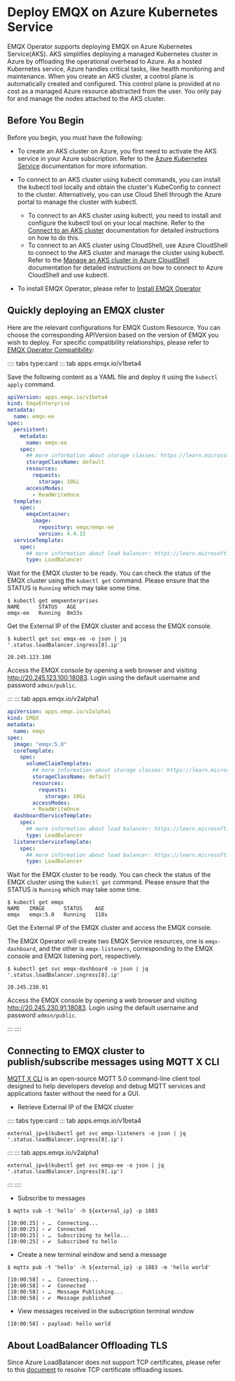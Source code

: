 # Deploy EMQX on Azure Kubernetes Service

EMQX Operator supports deploying EMQX on Azure Kubernetes Service(AKS). AKS simplifies deploying a managed Kubernetes cluster in Azure by offloading the operational overhead to Azure. As a hosted Kubernetes service, Azure handles critical tasks, like health monitoring and maintenance. When you create an AKS cluster, a control plane is automatically created and configured. This control plane is provided at no cost as a managed Azure resource abstracted from the user. You only pay for and manage the nodes attached to the AKS cluster.

## Before You Begin
Before you begin, you must have the following:

- To create an AKS cluster on Azure, you first need to activate the AKS service in your Azure subscription. Refer to the [Azure Kubernetes Service](https://learn.microsoft.com/en-us/azure/aks/) documentation for more information.

- To connect to an AKS cluster using kubectl commands, you can install the kubectl tool locally and obtain the cluster's KubeConfig to connect to the cluster. Alternatively, you can use Cloud Shell through the Azure portal to manage the cluster with kubectl.
  - To connect to an AKS cluster using kubectl, you need to install and configure the kubectl tool on your local machine. Refer to the [Connect to an AKS cluster](https://learn.microsoft.com/en-us/azure/aks/learn/quick-kubernetes-deploy-cli) documentation for detailed instructions on how to do this.
  - To connect to an AKS cluster using CloudShell, use Azure CloudShell to connect to the AKS cluster and manage the cluster using kubectl. Refer to the [Manage an AKS cluster in Azure CloudShell](https://learn.microsoft.com/en-us/azure/aks/learn/quick-kubernetes-deploy-portal?tabs=azure-cli) documentation for detailed instructions on how to connect to Azure CloudShell and use kubectl.


- To install EMQX Operator, please refer to [Install EMQX Operator](../getting-started/getting-started.md)


## Quickly deploying an EMQX cluster

Here are the relevant configurations for EMQX Custom Resource. You can choose the corresponding APIVersion based on the version of EMQX you wish to deploy. For specific compatibility relationships, please refer to [EMQX Operator Compatibility](../README.md):

:::: tabs type:card
::: tab apps.emqx.io/v1beta4

Save the following content as a YAML file and deploy it using the `kubectl apply` command.

```yaml
apiVersion: apps.emqx.io/v1beta4
kind: EmqxEnterprise
metadata:
  name: emqx-ee
spec:
  persistent:
    metadata:
      name: emqx-ee
    spec:
      ## more information about storage classes: https://learn.microsoft.com/en-us/azure/aks/concepts-storage#storage-classes
      storageClassName: default
      resources:
        requests:
          storage: 10Gi
      accessModes:
        - ReadWriteOnce
  template:
    spec:
      emqxContainer:
        image:
          repository: emqx/emqx-ee
          version: 4.4.15
  serviceTemplate:
    spec:
      ## more information about load balancer: https://learn.microsoft.com/en-us/azure/aks/load-balancer-standard
      type: LoadBalancer

```

Wait for the EMQX cluster to be ready. You can check the status of the EMQX cluster using the `kubectl get` command. Please ensure that the STATUS is `Running` which may take some time.

```shell
$ kubectl get emqxenterprises
NAME      STATUS   AGE
emqx-ee   Running  8m33s
```

Get the External IP of the EMQX cluster and access the EMQX console.

```shell
$ kubectl get svc emqx-ee -o json | jq '.status.loadBalancer.ingress[0].ip'

20.245.123.100
```

Access the EMQX console by opening a web browser and visiting http://20.245.123.100:18083. Login using the default username and password `admin/public`.


:::
::: tab apps.emqx.io/v2alpha1

```yaml
apiVersion: apps.emqx.io/v2alpha1
kind: EMQX
metadata:
  name: emqx
spec:
  image: "emqx:5.0"
  coreTemplate:
    spec:
      volumeClaimTemplates:
        ## more information about storage classes: https://learn.microsoft.com/en-us/azure/aks/concepts-storage#storage-classes
        storageClassName: default
        resources:
          requests:
            storage: 10Gi
        accessModes:
        - ReadWriteOnce
  dashboardServiceTemplate:
    spec:
      ## more information about load balancer: https://learn.microsoft.com/en-us/azure/aks/load-balancer-standard
      type: LoadBalancer
  listenersServiceTemplate:
    spec:
      ## more information about load balancer: https://learn.microsoft.com/en-us/azure/aks/load-balancer-standard
      type: LoadBalancer
```

Wait for the EMQX cluster to be ready. You can check the status of the EMQX cluster using the `kubectl get` command. Please ensure that the STATUS is `Running` which may take some time.

```shell
$ kubectl get emqx
NAME   IMAGE      STATUS    AGE
emqx   emqx:5.0   Running   118s
```

Get the External IP of the EMQX cluster and access the EMQX console.

The EMQX Operator will create two EMQX Service resources, one is `emqx-dashboard`, and the other is `emqx-listeners`, corresponding to the EMQX console and EMQX listening port, respectively.

```shell
$ kubectl get svc emqx-dashboard -o json | jq '.status.loadBalancer.ingress[0].ip'

20.245.230.91
```

Access the EMQX console by opening a web browser and visiting http://20.245.230.91:18083. Login using the default username and password `admin/public`.

:::
::::

## Connecting to EMQX cluster to publish/subscribe messages using MQTT X CLI

[MQTT X CLI](https://mqttx.app/cli) is an open-source MQTT 5.0 command-line client tool designed to help developers develop and debug MQTT services and applications faster without the need for a GUI.

- Retrieve External IP of the EMQX cluster

:::: tabs type:card
::: tab apps.emqx.io/v1beta4

```shell
external_ip=$(kubectl get svc emqx-listeners -o json | jq '.status.loadBalancer.ingress[0].ip')
```

:::
::: tab apps.emqx.io/v2alpha1

```shell
external_ip=$(kubectl get svc emqx-ee -o json | jq '.status.loadBalancer.ingress[0].ip')
```

:::
::::

- Subscribe to messages

```shell
$ mqttx sub -t 'hello' -h ${external_ip} -p 1883

[10:00:25] › …  Connecting...
[10:00:25] › ✔  Connected
[10:00:25] › …  Subscribing to hello...
[10:00:25] › ✔  Subscribed to hello
```

- Create a new terminal window and send a message

```shell
$ mqttx pub -t 'hello' -h ${external_ip} -p 1883 -m 'hello world'

[10:00:58] › …  Connecting...
[10:00:58] › ✔  Connected
[10:00:58] › …  Message Publishing...
[10:00:58] › ✔  Message published
```

- View messages received in the subscription terminal window

```shell
[10:00:58] › payload: hello world
```

## About LoadBalancer Offloading TLS

Since Azure LoadBalancer does not support TCP certificates, please refer to this [document](https://github.com/emqx/emqx-operator/discussions/312) to resolve TCP certificate offloading issues.
